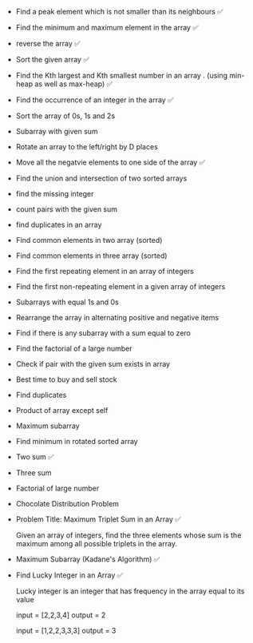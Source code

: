 
- Find a peak element which is not smaller than its neighbours ✅

- Find the minimum and maximum element in the array ✅

- reverse the array ✅

- Sort the given array ✅

- Find the Kth largest and Kth smallest number in an array . (using min-heap as well as max-heap) ✅

- Find the occurrence of an integer in the array ✅

- Sort the array of 0s, 1s and 2s

- Subarray with given sum 

- Rotate an array to the left/right by D places

- Move all the negatvie elements to one side of the array ✅

- Find the union and intersection of two sorted arrays 

- find the missing integer 

- count pairs with the given sum 

- find duplicates in an array 

- Find common elements in two array (sorted) 

- Find common elements in three array (sorted)

- Find the first repeating element in an array of integers 

- Find the first non-repeating element in a given array of integers 

- Subarrays with equal 1s and 0s 

- Rearrange the array in alternating positive and negative items 

- Find if there is any subarray with a sum equal to zero 

- Find the factorial of a large number 

- Check if pair with the given sum exists in array 

- Best time to buy and sell stock 

- Find duplicates 

- Product of array except self 

- Maximum subarray

- Find minimum in rotated sorted array 

- Two sum ✅

- Three sum 

- Factorial of large number 

- Chocolate Distribution Problem 

- Problem Title: Maximum Triplet Sum in an Array ✅

    Given an array of integers, find the three elements whose sum is the maximum among all possible triplets in the array.


- Maximum Subarray (Kadane's Algorithm)     ✅

- Find Lucky Integer in an Array         ✅   

    Lucky integer is an integer that has frequency in the array equal to its value 

    input = [2,2,3,4]
    output = 2 

    input = [1,2,2,3,3,3] 
    output = 3

